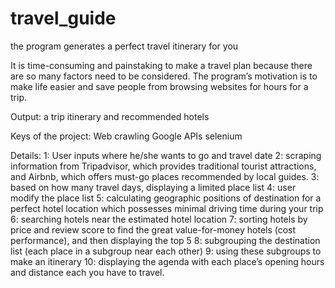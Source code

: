 # travel_guide
the program generates a perfect travel itinerary for you

It is time-consuming and painstaking to make a travel plan because there are so many factors need to be considered.  The program’s motivation is to make life easier and save people from browsing websites for hours for a trip.

Output: a trip itinerary and recommended hotels

Keys of the project:
Web crawling
Google APIs
selenium

Details:
1: User inputs where he/she wants to go and travel date
2: scraping information from Tripadvisor, which provides traditional tourist attractions,  and Airbnb, which offers must-go places recommended by local guides.
3: based on how many travel days, displaying a limited place list
4: user modify the place list
5: calculating geographic positions of destination for a perfect hotel location which possesses minimal driving time during your trip
6: searching hotels near the estimated hotel location
7: sorting hotels by price and review score to find the great value-for-money hotels (cost performance), and then displaying the top 5
8: subgrouping the destination list (each place in a subgroup near each other) 
9: using these subgroups to make an itinerary
10: displaying the agenda with each place’s opening hours and distance each you have to travel.
